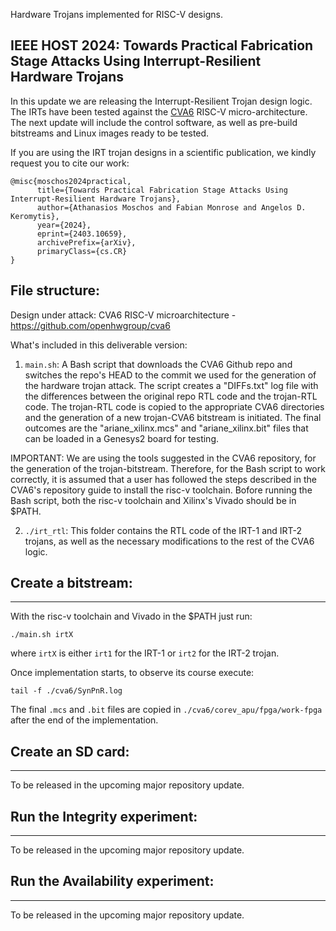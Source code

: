 Hardware Trojans implemented for RISC-V designs.

## IEEE HOST 2024: Towards Practical Fabrication Stage Attacks Using Interrupt-Resilient Hardware Trojans
In this update we are releasing the Interrupt-Resilient Trojan design logic.
The IRTs have been tested against the [CVA6](https://github.com/openhwgroup/cva6) RISC-V micro-architecture.
The next update will include the control software, as well as pre-build bitstreams and Linux images ready to be tested.

If you are using the IRT trojan designs in a scientific publication, we kindly request you to cite our work:

```
@misc{moschos2024practical,
      title={Towards Practical Fabrication Stage Attacks Using Interrupt-Resilient Hardware Trojans}, 
      author={Athanasios Moschos and Fabian Monrose and Angelos D. Keromytis},
      year={2024},
      eprint={2403.10659},
      archivePrefix={arXiv},
      primaryClass={cs.CR}
}
```

## File structure:
Design under attack: CVA6 RISC-V microarchitecture - https://github.com/openhwgroup/cva6

What's included in this deliverable version:

1) `main.sh`: A Bash script that downloads the CVA6 Github repo and switches the repo's HEAD to the commit we used for the generation of the hardware trojan attack.
The script creates a "DIFFs.txt" log file with the differences between the original repo RTL code and the trojan-RTL code.
The trojan-RTL code is copied to the appropriate CVA6 directories and the generation of a new trojan-CVA6 bitstream is initiated.
The final outcomes are the "ariane_xilinx.mcs" and "ariane_xilinx.bit" files that can be loaded in a Genesys2 board for testing.

IMPORTANT: We are using the tools suggested in the CVA6 repository, for the generation of the trojan-bitstream.
Therefore, for the Bash script to work correctly, it is assumed that a user has followed the steps described in the CVA6's repository guide to install the risc-v toolchain.
Bofore running the Bash script, both the risc-v toolchain and Xilinx's Vivado should be in $PATH.

2) `./irt_rtl`: This folder contains the RTL code of the IRT-1 and IRT-2 trojans, as well as the necessary modifications to the rest of the CVA6 logic.

## Create a bitstream:
----------

With the risc-v toolchain and Vivado in the $PATH just run:

`./main.sh irtX`

where `irtX` is either `irt1` for the IRT-1 or `irt2` for the IRT-2 trojan. 

Once implementation starts, to observe its course execute:

`tail -f ./cva6/SynPnR.log`

The final `.mcs` and `.bit` files are copied in `./cva6/corev_apu/fpga/work-fpga` after the end of the implementation.

## Create an SD card:
----------
To be released in the upcoming major repository update.

## Run the Integrity experiment:
----------
To be released in the upcoming major repository update.

## Run the Availability experiment:
----------
To be released in the upcoming major repository update.
